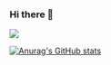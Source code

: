 ### Hi there 👋                
<a href="https://hits.seeyoufarm.com"><img src="https://hits.seeyoufarm.com/api/count/incr/badge.svg?url=https%3A%2F%2Fgithub.com%2Fge0nmo&count_bg=%2379C83D&title_bg=%23555555&icon=&icon_color=%23E7E7E7&title=hits&edge_flat=false"/></a>


[![Anurag's GitHub stats](https://github-readme-stats.vercel.app/api?username=ge0nmo)](https://github.com/ge0nmo/github-readme-stats)
<!--
**ge0nmo/ge0nmo** is a ✨ _special_ ✨ repository because its `README.md` (this file) appears on your GitHub profile.

Here are some ideas to get you started:

- 🔭 I’m currently working on ...
- 🌱 I’m currently learning ...
- 👯 I’m looking to collaborate on ...
- 🤔 I’m looking for help with ...
- 💬 Ask me about ...
- 📫 How to reach me: ...
- 😄 Pronouns: ...
- ⚡ Fun fact: ...
-->
